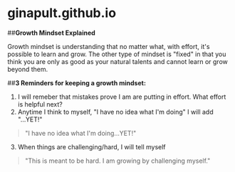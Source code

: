 # ginapult.github.io

##**Growth Mindset Explained**

Growth mindset is understanding that no matter what, with effort, it's possible to learn and grow. The other type of mindset is "fixed" in that you think you are only as good as your natural talents and cannot learn or grow beyond them.

##**3 Reminders for keeping a growth mindset:**
1. I will remeber that mistakes prove I am are putting in effort. What effort is helpful next?
2. Anytime I think to myself, "I have no idea what I'm doing" I will add "...YET!"
> "I have no idea what I'm doing...YET!"
3. When things are challenging/hard, I will tell myself 
> "This is meant to be hard. I am growing by challenging myself."

